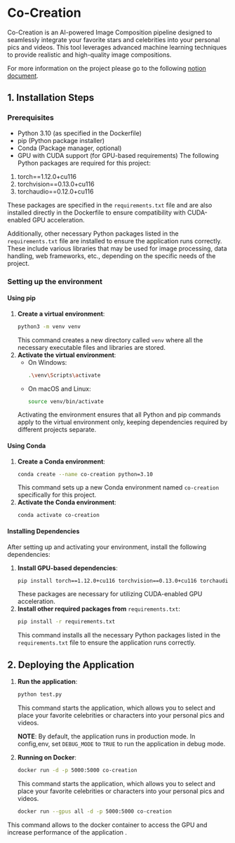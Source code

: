 # Co-Creation
Co-Creation is an AI-powered Image Composition pipeline designed to seamlessly integrate your favorite stars and celebrities into your personal pics and videos. This tool leverages advanced machine learning techniques to provide realistic and high-quality image compositions.

For more information on the project please go to the following [notion document](https://www.notion.so/flamapp/Co-creation-Blending-66b95b501d8f40468c1b7efb003e73f0).


## 1. Installation Steps

### Prerequisites
- Python 3.10 (as specified in the Dockerfile)
- pip (Python package installer)
- Conda (Package manager, optional)
- GPU with CUDA support (for GPU-based requirements)
The following Python packages are required for this project:

1. torch==1.12.0+cu116
2. torchvision==0.13.0+cu116
3. torchaudio==0.12.0+cu116

These packages are specified in the `requirements.txt` file and are also installed directly in the Dockerfile to ensure compatibility with CUDA-enabled GPU acceleration.

Additionally, other necessary Python packages listed in the `requirements.txt` file are installed to ensure the application runs correctly. These include various libraries that may be used for image processing, data handling, web frameworks, etc., depending on the specific needs of the project.


### Setting up the environment

#### Using pip
1. **Create a virtual environment**:
   ```bash
   python3 -m venv venv
   ```
   This command creates a new directory called `venv` where all the necessary executable files and libraries are stored.
2. **Activate the virtual environment**:
   - On Windows:
     ```bash
     .\venv\Scripts\activate
     ```
   - On macOS and Linux:
     ```bash
     source venv/bin/activate
     ```
   Activating the environment ensures that all Python and pip commands apply to the virtual environment only, keeping dependencies required by different projects separate.

#### Using Conda
1. **Create a Conda environment**:
   ```bash
   conda create --name co-creation python=3.10
   ```
   This command sets up a new Conda environment named `co-creation` specifically for this project.
2. **Activate the Conda environment**:
   ```bash
   conda activate co-creation
   ```

#### Installing Dependencies
After setting up and activating your environment, install the following dependencies:
1. **Install GPU-based dependencies**:
   ```bash
   pip install torch==1.12.0+cu116 torchvision==0.13.0+cu116 torchaudio==0.12.0+cu116 -f https://download.pytorch.org/whl/torch_stable.html
   ```
   These packages are necessary for utilizing CUDA-enabled GPU acceleration.
2. **Install other required packages from** `requirements.txt`:
   ```bash
   pip install -r requirements.txt
   ```
   This command installs all the necessary Python packages listed in the `requirements.txt` file to ensure the application runs correctly.


## 2. Deploying the Application
1. **Run the application**:
   ```bash
   python test.py
   ```
   This command starts the application, which allows you to select and place your favorite celebrities or characters into your personal pics and videos.

	**NOTE**: By default, the application runs in production mode. In config,env, set `DEBUG_MODE` to `TRUE` to run the application in 	debug mode.

2. **Running on Docker**:
   ```bash
   docker run -d -p 5000:5000 co-creation
   ```
   This command starts the application, which allows you to select and place your favorite celebrities or characters into your personal pics and videos.
   
   ```bash
   docker run --gpus all -d -p 5000:5000 co-creation
   ```
 This command allows to the docker container to access the GPU and increase performance of the application .
